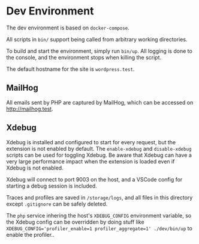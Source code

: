 # Dev Environment

The dev environment is based on `docker-compose`.

All scripts in `bin/` support being called from arbitrary working directories.

To build and start the environment, simply run `bin/up`. All logging is done to the console, and the environment stops when killing the script.

The default hostname for the site is `wordpress.test`.

## MailHog

All emails sent by PHP are captured by MailHog, which can be accessed on <http://mailhog.test>.

## Xdebug

Xdebug is installed and configured to start for every request, but the extension is not enabled by default. The `enable-xdebug` and `disable-xdebug` scripts can be used for toggling Xdebug. Be aware that Xdebug can have a very large performance impact when the extension is loaded even if Xdebug is not enabled.

Xdebug will connect to port 9003 on the host, and a VSCode config for starting a debug session is included.

Traces and profiles are saved in `/storage/logs`, and all files in this directory except `.gitignore` can be safely deleted.

The `php` service inhering the host's `XDEBUG_CONFIG` environment variable, so the Xdebug config can be overridden by doing stuff like `XDEBUG_CONFIG='profiler_enable=1 profiler_aggregate=1' ./dev/bin/up` to enable the profiler..
